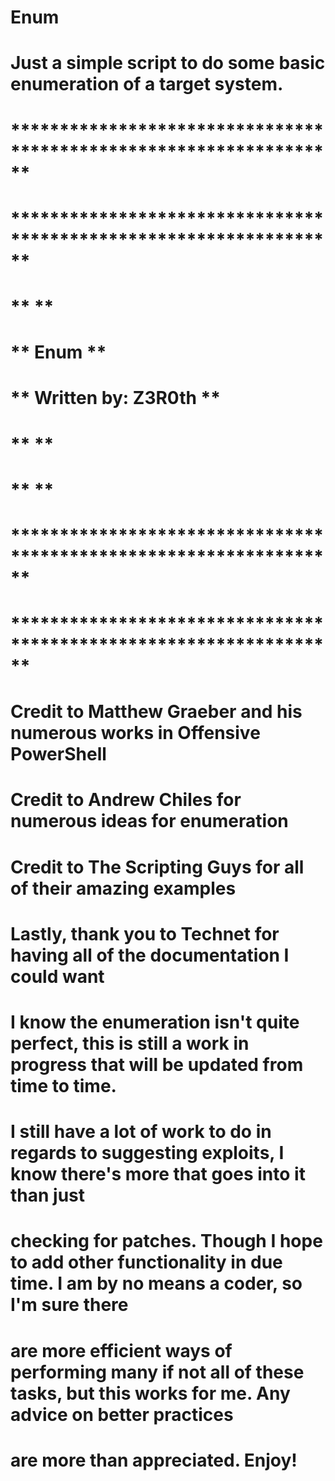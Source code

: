 # Enum
# Just a simple script to do some basic enumeration of a target system. 
#
# ******************************************************************
# ******************************************************************
# **                                                              **
# **                            Enum                              **
# **                    Written by: Z3R0th                        **
# **                                                              **
# **                                                              **
# ******************************************************************
# ******************************************************************
# Credit to Matthew Graeber and his numerous works in Offensive PowerShell
# Credit to Andrew Chiles for numerous ideas for enumeration
# Credit to The Scripting Guys for all of their amazing examples
# Lastly, thank you to Technet for having all of the documentation I could want

# I know the enumeration isn't quite perfect, this is still a work in progress that will be updated from time to time.
# I still have a lot of work to do in regards to suggesting exploits, I know there's more that goes into it than just
# checking for patches. Though I hope to add other functionality in due time. I am by no means a coder, so I'm sure there
# are more efficient ways of performing many if not all of these tasks, but this works for me. Any advice on better practices
# are more than appreciated. Enjoy!
